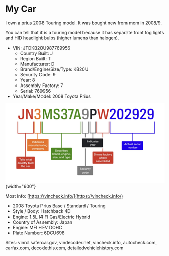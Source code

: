# My Car

I own a [prius](https://en.wikipedia.org/wiki/Toyota_Prius) 2008 Touring model. It was bought new from mom in 2008/9.

You can tell that it is a touring model because it has separate front fog lights and HID headlight bulbs (higher lumens than halogen). 

- VIN: JTDKB20U987769956
    - Country Built: J
    - Region Built: T
    - Manufacturer: D
    - Brand/Engine/Size/Type: KB20U
    - Security Code: 9
    - Year: 8
    - Assembly Factory: 7
    - Serial: 769956
- Year/Make/Model: 2008 Toyota Prius

![](images/vin.png){width="600"}

Most Info: [https://vincheck.info/](https://vincheck.info/)

- 2008 Toyota Prius Base / Standard / Touring
- Style / Body: Hatchback 4D
- Engine: 1.5L I4 FI Gas/Electric Hybrid
- Country of Assembly: Japan
- Engine: MFI HEV DOHC
- Plate Number: 6DCU698


Sites: vinrcl.safercar.gov, vindecoder.net, vincheck.info, autocheck.com, carfax.com, decodethis.com, detailedvehiclehistory.com 
